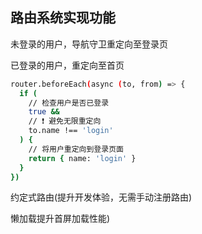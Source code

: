 ## 路由系统实现功能
未登录的用户，导航守卫重定向至登录页

已登录的用户，重定向至首页

```sh
router.beforeEach(async (to, from) => {
  if (
    // 检查用户是否已登录
    true &&
    // ❗️ 避免无限重定向
    to.name !== 'login'
  ) {
    // 将用户重定向到登录页面
    return { name: 'login' }
  }
})
``` 

约定式路由(提升开发体验，无需手动注册路由)


懒加载提升首屏加载性能)



